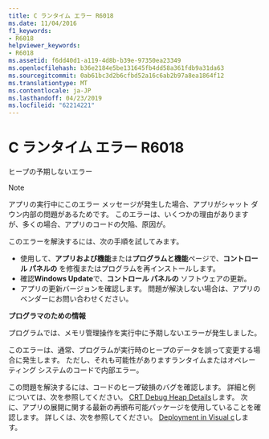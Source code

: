 ```yaml
---
title: C ランタイム エラー R6018
ms.date: 11/04/2016
f1_keywords:
- R6018
helpviewer_keywords:
- R6018
ms.assetid: f6dd40d1-a119-4d8b-b39e-97350ea23349
ms.openlocfilehash: b36e2184e5be131645fb4dd58a361fdb9a31da63
ms.sourcegitcommit: 0ab61bc3d2b6cfbd52a16c6ab2b97a8ea1864f12
ms.translationtype: MT
ms.contentlocale: ja-JP
ms.lasthandoff: 04/23/2019
ms.locfileid: "62214221"
---
```

# <a name="c-runtime-error-r6018"></a>C ランタイム エラー R6018

ヒープの予期しないエラー

> [!NOTE]
> アプリの実行中にこのエラー メッセージが発生した場合、アプリがシャット ダウン内部の問題があるためです。 このエラーは、いくつかの理由がありますが、多くの場合、アプリのコードの欠陥、原因が。
>
> このエラーを解決するには、次の手順を試してみます。
>
> - 使用して、**アプリおよび機能**または**プログラムと機能**ページで、**コントロール パネルの** を修復またはプログラムを再インストールします。
> - 確認**Windows Update**で、**コントロール パネルの** ソフトウェアの更新。
> - アプリの更新バージョンを確認します。 問題が解決しない場合は、アプリのベンダーにお問い合わせください。

**プログラマのための情報**

プログラムでは、メモリ管理操作を実行中に予期しないエラーが発生しました。

このエラーは、通常、プログラムが実行時のヒープのデータを誤って変更する場合に発生します。 ただし、それも可能性がありますランタイムまたはオペレーティング システムのコードで内部エラー。

この問題を解決するには、コードのヒープ破損のバグを確認します。 詳細と例については、次を参照してください。 [CRT Debug Heap Details](/visualstudio/debugger/crt-debug-heap-details)します。 次に、アプリの展開に関する最新の再頒布可能パッケージを使用していることを確認します。 詳しくは、次を参照してください。 [Deployment in Visual c](../../windows/deployment-in-visual-cpp.md)します。